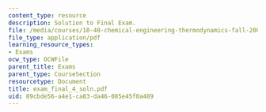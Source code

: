```yaml
---
content_type: resource
description: Solution to Final Exam.
file: /media/courses/10-40-chemical-engineering-thermodynamics-fall-2003/89cbde56a4e1ca83da46085e45f0a489_exam_final_4_soln.pdf
file_type: application/pdf
learning_resource_types:
- Exams
ocw_type: OCWFile
parent_title: Exams
parent_type: CourseSection
resourcetype: Document
title: exam_final_4_soln.pdf
uid: 89cbde56-a4e1-ca83-da46-085e45f0a489
---
```

